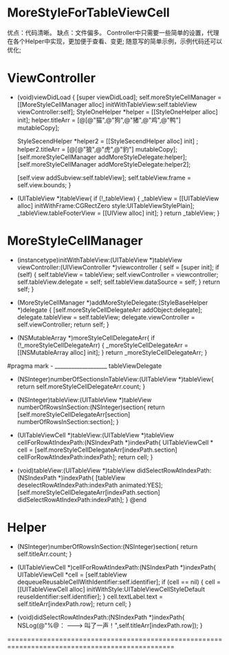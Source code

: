# MoreStyleForTableViewCell
优点：代码清晰。
缺点：文件偏多。
Controller中只需要一些简单的设置，代理在各个Helper中实现，更加便于查看、变更;
随意写的简单示例，示例代码还可以优化;


ViewController
==================================================================================
- (void)viewDidLoad {
    [super viewDidLoad];
    self.moreStyleCellManager = [[MoreStyleCellManager alloc] initWithTableView:self.tableView viewController:self];
    StyleOneHelper *helper = [[StyleOneHelper alloc] init];
    helper.titleArr = [@[@"猫",@"狗",@"猪",@"鸡",@"鸭"] mutableCopy];
    
    StyleSecendHelper *helper2 = [[StyleSecendHelper alloc] init] ;
    helper2.titleArr = [@[@"狼",@"虎",@"豹"] mutableCopy];
    [self.moreStyleCellManager addMoreStyleDelegate:helper];
    [self.moreStyleCellManager addMoreStyleDelegate:helper2];
                            
    [self.view addSubview:self.tableView];
    self.tableView.frame = self.view.bounds;
}

- (UITableView *)tableView{
    if (!_tableView) {
        _tableView = [[UITableView alloc] initWithFrame:CGRectZero style:UITableViewStylePlain];
        _tableView.tableFooterView = [[UIView alloc] init];
    }
    return _tableView;
}

MoreStyleCellManager
==================================================================================
- (instancetype)initWithTableView:(UITableView *)tableView viewController:(UIViewController *)viewcontroller
{
    self = [super init];
    if (self) {
        self.tableView = tableView;
        self.viewController = viewcontroller;
        self.tableView.delegate = self;
        self.tableView.dataSource = self;
    }
    return self;
}

- (MoreStyleCellManager *)addMoreStyleDelegate:(StyleBaseHelper *)delegate {
    [self.moreStyleCellDelegateArr addObject:delegate];
    delegate.tableView = self.tableView;
    delegate.viewController = self.viewController;
    return self;
}

- (NSMutableArray *)moreStyleCellDelegateArr{
    if (!_moreStyleCellDelegateArr) {
        _moreStyleCellDelegateArr = [[NSMutableArray alloc] init];
    }
    return _moreStyleCellDelegateArr;
}

#pragma mark - ___________________  tableViewDelegate
- (NSInteger)numberOfSectionsInTableView:(UITableView *)tableView{
    return self.moreStyleCellDelegateArr.count;
}

- (NSInteger)tableView:(UITableView *)tableView numberOfRowsInSection:(NSInteger)section{
    return [self.moreStyleCellDelegateArr[section] numberOfRowsInSection:section];
}

- (UITableViewCell *)tableView:(UITableView *)tableView cellForRowAtIndexPath:(NSIndexPath *)indexPath{
    UITableViewCell * cell = [self.moreStyleCellDelegateArr[indexPath.section] cellForRowAtIndexPath:indexPath];
    return cell;
}

- (void)tableView:(UITableView *)tableView didSelectRowAtIndexPath:(NSIndexPath *)indexPath{
    [tableView deselectRowAtIndexPath:indexPath animated:YES];
    [self.moreStyleCellDelegateArr[indexPath.section] didSelectRowAtIndexPath:indexPath];
}
@end

Helper
==================================================================================
- (NSInteger)numberOfRowsInSection:(NSInteger)section{
    return self.titleArr.count;
}

- (UITableViewCell *)cellForRowAtIndexPath:(NSIndexPath *)indexPath{
    UITableViewCell *cell = [self.tableView dequeueReusableCellWithIdentifier:self.identifier];
    if (cell == nil) {
        cell = [[UITableViewCell alloc] initWithStyle:UITableViewCellStyleDefault reuseIdentifier:self.identifier];
    }
    cell.textLabel.text = self.titleArr[indexPath.row];
    return cell;
}

- (void)didSelectRowAtIndexPath:(NSIndexPath *)indexPath{
    NSLog(@"%@：   --->  叫了一声！",self.titleArr[indexPath.row]);
}

================================================================================================

